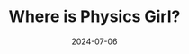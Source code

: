 ---
layout: post
title: "Where is Physics Girl?"
date: 2024-07-06
description: "An article about Dianna Cowern, host of the popular YouTube channel Physics Girl, and her debilitating illness."
redirect: https://www.t5eiitm.org/where-is-physics-girl/
tags: "The Fifth Estate"
---